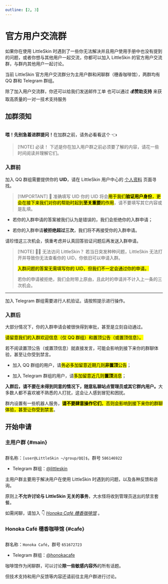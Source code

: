 ```yaml
---
outline: [2, 3]
---
```


<script setup>
import { faUser } from '@fortawesome/free-solid-svg-icons'
</script>

# 官方用户交流群

如果你在使用 LittleSkin 时遇到了一些你无法解决并且用户使用手册中也没有提到的问题，或者你想与其他用户一起交流，你都可以加入 LittleSkin 的官方用户交流群，与群内其他用户一起讨论。

当前 LittleSkin 官方用户交流群分为主用户群和闲聊群（穗香咖啡馆），两群均有 QQ 群和 Telegram 群组。

<NCard title="📬️ 通过邮件发送工单" link="/email" >
除了加入用户交流群，你还可以给我们发送邮件工单
</NCard>
<NCard title="🧑‍🔬 一对一技术支持" link="https://afdian.net/a/tnqzh123" >
也可以通过 <strong>💰赞助支持</strong> 来获取高质量的一对一技术支持服务
</NCard>

## 加群须知

<br />
<NCard title="👀 寻求帮助的正确姿势" link="./problems">
<strong>喂！先别急着进群提问！</strong>在加群之前，请务必看看这个 👈
</NCard>

> [!NOTE] 必读！
> 下述是你在加入用户群之前必须要了解的内容，请花一些时间阅读并理解它们。

### 入群前

加入 QQ 群组需要提供你的 **UID**，请在 LittleSkin 用户中心的 [<BSSection><FA :icon="faUser" /> 个人资料</BSSection>](https://littleskin.cn/user/profile) 页面寻找。

> [!IMPORTANT] 🧐 准确填写 UID
> 你的 UID 将会<mark>用于我们**验证用户身份**，更会在接下来我们对你的帮助时起到**至关重要**的作用</mark>，请不要填写其它内容或是乱填。

- 若你的入群申请的答案被我们认为是错误的，我们会拒绝你的入群申请；

- 若你的入群申请**被拒绝超过三次**，我们将不再接受你的入群申请。

请珍惜这三次机会，慎重考虑并认真回答验证问题后再发送入群申请。

> [!NOTE] 😵‍💫 无法访问 LittleSkin？
> 若当日突发种种问题，LittleSkin 无法打开并导致你无法查看你的 UID，你依旧可以申请入群。
>
> <mark>入群问题的答案无需填写你的 UID，但我们不一定会通过你的申请。</mark>
>
> 若你的申请被拒绝，我们会附带上原由，且此时的申请并不计入上一条的三次机会。

---

加入 Telegram 群组需要进行人机验证。请按照提示进行操作。

### 入群后

大部分情况下，你的入群申请会被很快得到审批，甚至是立刻自动通过。

<mark>请留意我们的入群欢迎信息（仅 QQ 群组）和置顶公告（或置顶信息）。</mark>

若不阅读置顶公告（或置顶信息）就直接发言，可能会影响到接下来你的群聊体验，甚至让你受到禁言。

- 加入 QQ 群组的用户，请<mark>务必多加留意近期几则**非置顶**公告</mark>；

- 加入 Telegram 群组的用户，请<mark>多加留意近几则**置顶**消息</mark>；

<strong>入群后，请不要在未得到同意的情况下，随意私聊站点管理员或其它群内用户。</strong>大多数人都不喜欢被不熟悉的人打扰，这会让人感到冒犯和困扰。

群内设置有一些机器人服务，<mark>**请不要肆意操作它们**，否则会影响到接下来你的群聊体验，甚至让你受到禁言</mark>。

## 开始申请

### 主用户群 {#main}

<p style="margin-bottom: 2em"></p>

<NCard title="🥰 加入 [user@LittleSkin ~/group/QQ]$" link="https://jq.qq.com/?_wv=1027&k=5uVljsY" target="_blank">
群名称：<code>[user@LittleSkin ~/group/QQ]$</code>，群号 <code>586146922</code>
</NCard>

- Telegram 群组：[@littleskin](https://t.me/littleskin)

主用户群主要用于解决用户在使用 LittleSkin 时遇到的问题，以及各种反馈和咨询。

原则上**不允许讨论与 LittleSkin 无关的事务**，大水怪将收到管理员送出的禁言套餐。

如需闲聊，请加入 👇 [_Honoka Café 穗香咖啡馆_](#cafe) 。

### Honoka Café 穗香咖啡馆 {#cafe}

<p style="margin-bottom: 2em"></p>

<NCard title="☕ 加入 Honoka Café" link="https://jq.qq.com/?_wv=1027&k=3S0sYT6C" target="_blank">
群名称：<code>Honoka Café</code>，群号 <code>651672723</code>
</NCard>

- Telegram 群组：[@honokacafe](https://t.me/honokacafe)

咖啡馆作为闲聊群，可以讨论**除一些敏感内容外**的所有话题。

但技术支持和用户反馈等内容还请前往主用户群进行讨论。
